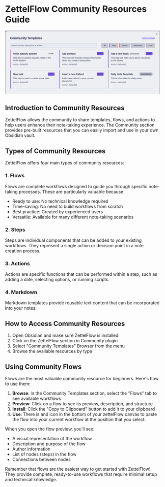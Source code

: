 # ZettelFlow Community Resources Guide

![](../resources/community/communityPreview.png)

## Introduction to Community Resources
ZettelFlow allows the community to share templates, flows, and actions to help users enhance their note-taking experience. The Community section provides pre-built resources that you can easily import and use in your own Obsidian vault.

## Types of Community Resources
ZettelFlow offers four main types of community resources:

### 1. Flows
Flows are complete workflows designed to guide you through specific note-taking processes. These are particularly valuable because:

- Ready to use: No technical knowledge required
- Time-saving: No need to build workflows from scratch
- Best practice: Created by experienced users
- Versatile: Available for many different note-taking scenarios

### 2. Steps
Steps are individual components that can be added to your existing workflows. They represent a single action or decision point in a note creation process.

### 3. Actions
Actions are specific functions that can be performed within a step, such as adding a date, selecting options, or running scripts.

### 4. Markdown
Markdown templates provide reusable text content that can be incorporated into your notes.

## How to Access Community Resources
1. Open Obsidian and make sure ZettelFlow is installed
2. Click on the ZettelFlow section in Community plugin
3. Select "Community Templates" Browser from the menu
4. Browse the available resources by type

## Using Community Flows
Flows are the most valuable community resource for beginners. Here's how to use them:

1. **Browse**: In the Community Templates section, select the "Flows" tab to see available workflows
2. **Preview**: Click on a flow to see its preview, description, and structure
3. **Install**: Click the "Copy to Clipboard" button to add it to your clipboard
4. **Use**: There is and icon in the bottom of your zettelFlow canvas to paste the flow into your current workflow at the position that you select.

When you open the flow preview, you'll see:
- A visual representation of the workflow
- Description and purpose of the flow
- Author information
- List of nodes (steps) in the flow
- Connections between nodes


Remember that flows are the easiest way to get started with ZettelFlow! They provide complete, ready-to-use workflows that require minimal setup and technical knowledge.